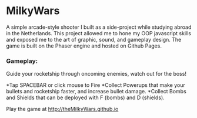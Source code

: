 MilkyWars
=========

A simple arcade-style shooter I built as a side-project while studying abroad in the Netherlands. This project allowed me to hone my OOP javascript skills and exposed me to the art of graphic, sound, and gameplay design. The game is built on the Phaser engine and hosted on Github Pages.

### Gameplay: ###

Guide your rocketship through oncoming enemies, watch out for the boss!

*Tap SPACEBAR or click mouse to Fire
*Collect Powerups that make your bullets and rocketship faster, and increase bullet damage.
*Collect Bombs and Shields that can be deployed with F (bombs) and D (shields).

Play the game at http://theMilkyWars.github.io
